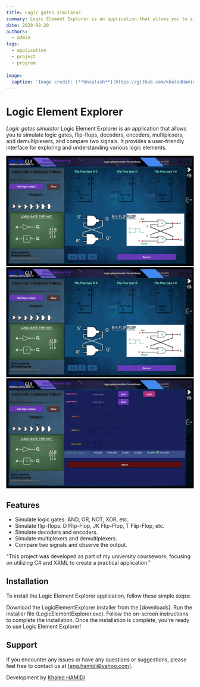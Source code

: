 ```yaml
---
title: Logic gates simulator
summary: Logic Element Explorer is an application that allows you to simulate logic gates, flip-flops, decoders, encoders, multiplexers, and demultiplexers, and compare two signals. It provides a user-friendly interface for exploring and understanding various logic elements.
date: 2020-08-20
authors:
  - admin
tags:
  - application
  - project
  - program

image:
  caption: 'Image credit: [**Unsplash**](https://github.com/khaledHamidi/Logic-Element-Explorer/blob/main/image.jpg)'
---
```


# Logic Element Explorer
_Logic gates simulator_
Logic Element Explorer is an application that allows you to simulate logic gates, flip-flops, decoders, encoders, multiplexers, and demultiplexers, and compare two signals. It provides a user-friendly interface for exploring and understanding various logic elements.

![Logic Element Explorer 1](image.png)
![Logic Element Explorer 2](image-1.png)
![Logic Element Explorer 3](image-2.png)
 
## Features

- Simulate logic gates: AND, OR, NOT, XOR, etc.
- Simulate flip-flops: D Flip-Flop, JK Flip-Flop, T Flip-Flop, etc.
- Simulate decoders and encoders.
- Simulate multiplexers and demultiplexers.
- Compare two signals and observe the output.

"This project was developed as part of my university coursework, focusing on utilizing C# and XAML to create a practical application."

## Installation

To install the Logic Element Explorer application, follow these simple steps:

Download the LogicElementExplorer installer from the [downloads].
Run the installer file (LogicElementExplorer.exe).
Follow the on-screen instructions to complete the installation.
Once the installation is complete, you're ready to use Logic Element Explorer!


## Support

If you encounter any issues or have any questions or suggestions, please feel free to contact us at [eng.hamidi@yahoo.com].

Development by [Khaled HAMIDI](engkhamidi@gmail.com)